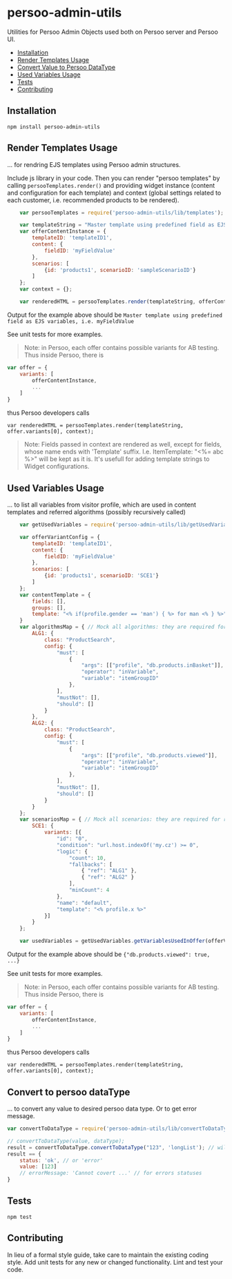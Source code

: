 # persoo-admin-utils

Utilities for Persoo Admin Objects used both on Persoo server and Persoo UI.

 * [Installation](#installation)
 * [Render Templates Usage](#render-templates-usage)
 * [Convert Value to Persoo DataType](#convert-to-persoo-datatype)
 * [Used Variables Usage](#used-variables-usage)
 * [Tests](#tests)
 * [Contributing](#contributing)


## Installation

  `npm install persoo-admin-utils`

## Render Templates Usage

... for rendring EJS templates using Persoo admin structures.

Include js library in your code. Then you can render "persoo templates" by calling `persooTemplates.render()` and providing widget instance (content and configuration for each template) and context (global settings related to each customer, i.e. recommended products to be rendered).

```javascript
    var persooTemplates = require('persoo-admin-utils/lib/templates');

    var templateString = "Master template using predefined field as EJS variables, i.e. <%= fieldID %>";    
    var offerContentInstance = {
        templateID: 'templateID1',
        content: {
            fieldID: 'myFieldValue'
        },
        scenarios: [
            {id: 'products1', scenarioID: 'sampleScenarioID'}
        ]
    };
    var context = {};

    var renderedHTML = persooTemplates.render(templateString, offerContentInstance, context);
```
Output for the example above should be `Master template using predefined field as EJS variables, i.e. myFieldValue`

See unit tests for more examples.

> Note: in Persoo, each offer contains possible variants for AB testing. Thus inside Persoo, there is
```javascript
var offer = {
    variants: [
        offerContentInstance,
        ...
    ]
}
```
thus Persoo developers calls
```
var renderedHTML = persooTemplates.render(templateString, offer.variants[0], context);
```

> Note: Fields passed in context are rendered as well, except for fields, whose name ends with 'Template' suffix.
I.e. ItemTemplate: "<%= abc %>" will be kept as it is. It's usefull for adding template strings to Widget configurations.

## Used Variables Usage

... to list all variables from visitor profile, which are used in content templates and referred algorithms (possibly recursively called)

```javascript
    var getUsedVariables = require('persoo-admin-utils/lib/getUsedVariables');

    var offerVariantConfig = {
        templateID: 'templateID1',
        content: {
            fieldID: 'myFieldValue'
        },
        scenarios: [
            {id: 'products1', scenarioID: 'SCE1'}
        ]
    };
    var contentTemplate = {
        fields: [],
        groups: [],
        template: "<% if(profile.gender == 'man') { %> for man <% } %>"
    }
    var algorithmsMap = { // Mock all algorithms: they are required for reference look up
        ALG1: {
            class: "ProductSearch",
            config: {
                "must": [
                    {
                        "args": [["profile", "db.products.inBasket"]],
                        "operator": "inVariable",
                        "variable": "itemGroupID"
                    },
                ],
                "mustNot": [],
                "should": []
            }
        },
        ALG2: {
            class: "ProductSearch",
            config: {
                "must": [
                    {
                        "args": [["profile", "db.products.viewed"]],
                        "operator": "inVariable",
                        "variable": "itemGroupID"
                    },
                ],
                "mustNot": [],
                "should": []
            }
        }
    };
    var scenariosMap = { // Mock all scenarios: they are required for reference look up
        SCE1: {
            variants: [{
                "id": "0",
                "condition": "url.host.indexOf('my.cz') >= 0",
                "logic": {
                    "count": 10,
                    "fallbacks": [
                        { "ref": "ALG1" },
                        { "ref": "ALG2" }
                    ],
                    "minCount": 4
                },
                "name": "default",
                "template": "<% profile.x %>"
            }]
        }
    };

    var usedVariables = getUsedVariables.getVariablesUsedInOffer(offerVariantConfig, contentTemplate, {}, algorithmsMap, scenariosMap);
```
Output for the example above should be `{"db.products.viewed": true, ...}`

See unit tests for more examples.

> Note: in Persoo, each offer contains possible variants for AB testing. Thus inside Persoo, there is
```javascript
var offer = {
    variants: [
        offerContentInstance,
        ...
    ]
}
```
thus Persoo developers calls
```
var renderedHTML = persooTemplates.render(templateString, offer.variants[0], context);
```

## Convert to persoo dataType
... to convert any value to desired persoo data type. Or to get error message.

```javascript
var convertToDataType = require('persoo-admin-utils/lib/convertToDataType');

// convertToDataType(value, dataType);
result = convertToDataType.convertToDataType("123", 'longList'); // will return
result == {
    status: 'ok', // or 'error'
    value: [123]
    // errorMessage: 'Cannot covert ...' // for errors statuses
}
```

## Tests

  `npm test`

## Contributing

In lieu of a formal style guide, take care to maintain the existing coding style. Add unit tests for any new or changed functionality. Lint and test your code.
